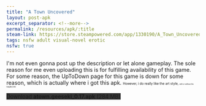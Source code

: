 ```yaml
---
title: "A Town Uncovered"
layout: post-apk
excerpt_separator: <!--more-->
permalink: /resources/apk/:title
steam-link: https://store.steampowered.com/app/1330190/A_Town_Uncovered/
tags: nsfw adult visual-novel erotic
nsfw: true
---
```


I'm not even gonna post up the description or let alone gameplay. The sole reason for me even uploading this is for fulfilling availability of this game. For some reason, the UpToDown page for this game is down for some reason, which is actually where i got this apk. <span style="font-size:60%;">However, i do really like the art style, <span style="font-size:50%;">with or without the naughty bits</span></span>

<div class="text-center">
    <a class="btn btn-dark btn-block w-100" onclick='apk("atown.geeseki_0.17.apk")' target="_blank" style="text-decoration: none; background-color: #333;"> Download <b>atown.geeseki_0.17.apk</b> (284 MB)</a>
</div>
